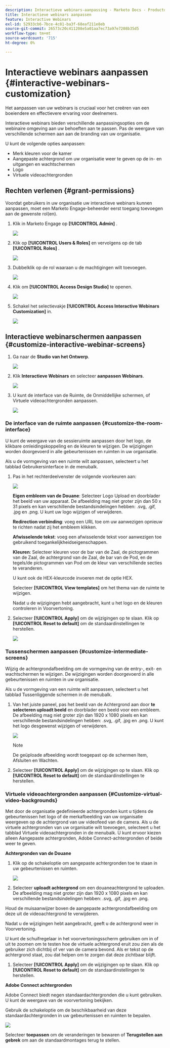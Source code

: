 ```yaml
---
description: Interactieve webinars-aanpassing - Marketo Docs - Productdocumentatie
title: Interactieve webinars aanpassen
feature: Interactive Webinars
exl-id: 52933cb6-7bce-4c81-ba3f-68eaf211e8eb
source-git-commit: 26573c20c411208e5a01aa7ec73a97e7208b35d5
workflow-type: tm+mt
source-wordcount: '715'
ht-degree: 0%

---
```


# Interactieve webinars aanpassen {#interactive-webinars-customization}

Het aanpassen van uw webinars is cruciaal voor het creëren van een boeiendere en effectievere ervaring voor deelnemers.

Interactieve webinars bieden verschillende aanpassingsopties om de webinaire omgeving aan uw behoeften aan te passen. Pas de weergave van verschillende schermen aan aan de branding van uw organisatie.

U kunt de volgende opties aanpassen:

* Merk kleuren voor de kamer
* Aangepaste achtergrond om uw organisatie weer te geven op de in- en uitgangen en wachtschermen
* Logo
* Virtuele videoachtergronden

## Rechten verlenen {#grant-permissions}

Voordat gebruikers in uw organisatie uw interactieve webinars kunnen aanpassen, moet een Marketo Engage-beheerder eerst toegang toevoegen aan de gewenste rol(en).

1. Klik in Marketo Engage op **[!UICONTROL Admin]** .

   ![](assets/interactive-webinars-customization-1.png)

1. Klik op **[!UICONTROL Users & Roles]** en vervolgens op de tab **[!UICONTROL Roles]** .

   ![](assets/interactive-webinars-customization-2.png)

1. Dubbelklik op de rol waaraan u de machtigingen wilt toevoegen.

   ![](assets/interactive-webinars-customization-3.png)

1. Klik om **[!UICONTROL Access Design Studio]** te openen.

   ![](assets/interactive-webinars-customization-4.png)

1. Schakel het selectievakje **[!UICONTROL Access Interactive Webinars Customization]** in.

   ![](assets/interactive-webinars-customization-5.png)

## Interactieve webinarschermen aanpassen {#customize-interactive-webinar-screens}

1. Ga naar de **Studio van het Ontwerp**.

   ![](assets/interactive-webinars-customization-6.png)

1. Klik **Interactieve Webinars** en selecteer **aanpassen Webinars**.

   ![](assets/interactive-webinars-customization-7.png)

1. U kunt de interface van de Ruimte, de Onmiddellijke schermen, of Virtuele videoachtergronden aanpassen.

   ![](assets/interactive-webinars-customization-8.png)

### De interface van de ruimte aanpassen {#customize-the-room-interface}

U kunt de weergave van de sessieruimte aanpassen door het logo, de klikbare omleidingskoppeling en de kleuren te wijzigen. De wijzigingen worden doorgevoerd in alle gebeurtenissen en ruimten in uw organisatie.

Als u de vormgeving van een ruimte wilt aanpassen, selecteert u het tabblad Gebruikersinterface in de menubalk.

1. Pas in het rechterdeelvenster de volgende voorkeuren aan:

   ![](assets/interactive-webinars-customization-9.png)

   **Eigen embleem van de Douane**: Selecteer Logo Upload en doorblader het beeld van uw apparaat. De afbeelding mag niet groter zijn dan 50 x 31 pixels en kan verschillende bestandsindelingen hebben: .svg, .gif, .jpg en .png. U kunt uw logo wijzigen of verwijderen.

   **Redirection verbinding**: voeg een URL toe om uw aanwezigen opnieuw te richten nadat zij het embleem klikken.

   **Afwisselende tekst**: voeg een afwisselende tekst voor aanwezigen toe gebruikend toegankelijkheidseigenschappen.

   **Kleuren**: Selecteer kleuren voor de bar van de Zaal, de pictogrammen van de Zaal, de achtergrond van de Zaal, de bar van de Pod, en de tegels/de pictogrammen van Pod om de kleur van verschillende secties te veranderen.

   U kunt ook de HEX-kleurcode invoeren met de optie HEX.

   Selecteer **[!UICONTROL View templates]** om het thema van de ruimte te wijzigen.

   Nadat u de wijzigingen hebt aangebracht, kunt u het logo en de kleuren controleren in Voorvertoning.

1. Selecteer **[!UICONTROL Apply]** om de wijzigingen op te slaan. Klik op **[!UICONTROL Reset to default]** om de standaardinstellingen te herstellen.

   ![](assets/interactive-webinars-customization-10.png)

### Tussenschermen aanpassen {#customize-intermediate-screens}

Wijzig de achtergrondafbeelding om de vormgeving van de entry-, exit- en wachtschermen te wijzigen. De wijzigingen worden doorgevoerd in alle gebeurtenissen en ruimten in uw organisatie.

Als u de vormgeving van een ruimte wilt aanpassen, selecteert u het tabblad Tussenliggende schermen in de menubalk.

1. Van het juiste paneel, pas het beeld van de Achtergrond aan door **te selecteren uploadt beeld** en doorblader een beeld voor een embleem. De afbeelding mag niet groter zijn dan 1920 x 1080 pixels en kan verschillende bestandsindelingen hebben: .svg, .gif, .jpg en .png. U kunt het logo desgewenst wijzigen of verwijderen.

   ![](assets/interactive-webinars-customization-11.png)

   >[!NOTE]
   >
   >De geüploade afbeelding wordt toegepast op de schermen Item, Afsluiten en Wachten.

1. Selecteer **[!UICONTROL Apply]** om de wijzigingen op te slaan. Klik op **[!UICONTROL Reset to default]** om de standaardinstellingen te herstellen.

### Virtuele videoachtergronden aanpassen {#Customize-virtual-video-backgrounds}

Met door de organisatie gedefinieerde achtergronden kunt u tijdens de gebeurtenissen het logo of de merkafbeelding van uw organisatie weergeven op de achtergrond van uw videofeed van de camera. Als u de virtuele achtergronden van uw organisatie wilt toevoegen, selecteert u het tabblad Virtuele videoachtergronden in de menubalk. U kunt ervoor kiezen alleen Aangepaste achtergronden, Adobe Connect-achtergronden of beide weer te geven.

**Achtergronden van de Douane**

1. Klik op de schakeloptie om aangepaste achtergronden toe te staan in uw gebeurtenissen en ruimten.

   ![](assets/interactive-webinars-customization-12.png)

1. Selecteer **uploadt achtergrond** om een douaneachtergrond te uploaden. De afbeelding mag niet groter zijn dan 1920 x 1080 pixels en kan verschillende bestandsindelingen hebben: .svg, .gif, .jpg en .png.

Houd de muisaanwijzer boven de aangepaste achtergrondafbeelding om deze uit de videoachtergrond te verwijderen.

Nadat u de wijzigingen hebt aangebracht, geeft u de achtergrond weer in Voorvertoning.

U kunt de schuifregelaar in het voorvertoningsscherm gebruiken om in of uit te zoomen om te testen hoe de virtuele achtergrond eruit zou zien als de gebruiker zich dichtbij of ver van de camera bevond. Als er tekst op de achtergrond staat, zou dat helpen om te zorgen dat deze zichtbaar blijft.

1. Selecteer **[!UICONTROL Apply]** om de wijzigingen op te slaan. Klik op **[!UICONTROL Reset to default]** om de standaardinstellingen te herstellen.

**Adobe Connect achtergronden**

Adobe Connect biedt negen standaardachtergronden die u kunt gebruiken. U kunt de weergave van de voorvertoning bekijken.

Gebruik de schakeloptie om de beschikbaarheid van deze standaardachtergronden in uw gebeurtenissen en ruimten te bepalen.

![](assets/interactive-webinars-customization-13.png)

Selecteer **toepassen** om de veranderingen te bewaren of **Terugstellen aan gebrek** om aan de standaardmontages terug te stellen.
